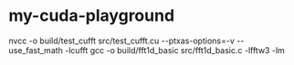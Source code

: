 # my-cuda-playground

nvcc -o build/test_cufft src/test_cufft.cu --ptxas-options=-v --use_fast_math -lcufft
gcc -o build/fft1d_basic src/fft1d_basic.c  -lfftw3 -lm
